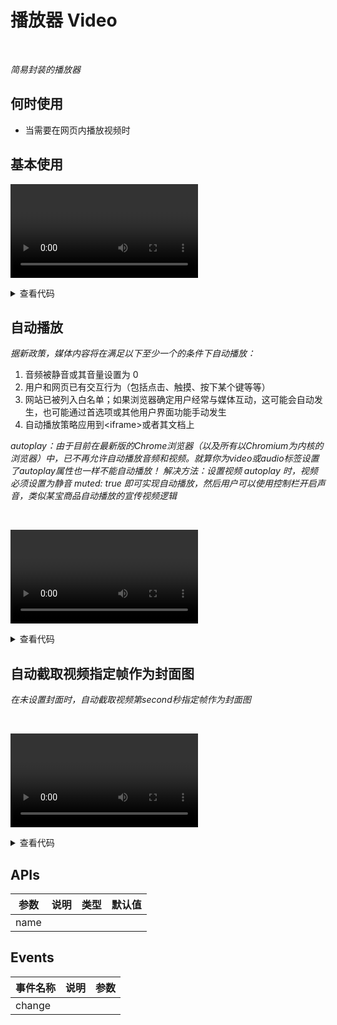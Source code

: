 # 播放器 Video

<br/>

*简易封装的播放器*

## 何时使用

- 当需要在网页内播放视频时

<script setup lang="ts">
import { ref } from 'vue'
const src = ref('https://cdn.jsdelivr.net/gh/themusecatcher/resources@0.0.3/Bao.mp4')
const poster = ref('https://cdn.jsdelivr.net/gh/themusecatcher/resources@0.0.3/bao.jpg')
</script>

## 基本使用

<Video
  :src="src"
  :poster="poster"
  :width="666.67"
  :height="375"
  :play-width="80" />

<details>
<summary>查看代码</summary>

```vue
<script setup lang="ts">
import { ref } from 'vue'
const src = ref('https://cdn.jsdelivr.net/gh/themusecatcher/resources@0.0.3/Bao.mp4')
const poster = ref('https://cdn.jsdelivr.net/gh/themusecatcher/resources@0.0.3/bao.jpg')
</script>
<template>
  <Video
    :src="src"
    :poster="poster"
    :width="666.67"
    :height="375"
    :play-width="80" />
</template>
```

</details>

## 自动播放

*据新政策，媒体内容将在满足以下至少一个的条件下自动播放：*
1. 音频被静音或其音量设置为 0
2. 用户和网页已有交互行为（包括点击、触摸、按下某个键等等）
3. 网站已被列入白名单；如果浏览器确定用户经常与媒体互动，这可能会自动发生，也可能通过首选项或其他用户界面功能手动发生
4. 自动播放策略应用到\<iframe>或者其文档上

*autoplay：由于目前在最新版的Chrome浏览器（以及所有以Chromium为内核的浏览器）中，已不再允许自动播放音频和视频。就算你为video或audio标签设置了autoplay属性也一样不能自动播放！*
*解决方法：设置视频 autoplay 时，视频必须设置为静音 muted: true 即可实现自动播放，然后用户可以使用控制栏开启声音，类似某宝商品自动播放的宣传视频逻辑*

<br/>

<Video
  autoplay
  :src="src"
  :poster="poster"
  :width="666.67"
  :height="375"
  :play-width="80" />

<details>
<summary>查看代码</summary>

```vue
<script setup lang="ts">
import { ref } from 'vue'
const src = ref('https://cdn.jsdelivr.net/gh/themusecatcher/resources@0.0.3/Bao.mp4')
const poster = ref('https://cdn.jsdelivr.net/gh/themusecatcher/resources@0.0.3/bao.jpg')
</script>
<template>
  <Video
    autoplay
    :src="src"
    :poster="poster"
    :width="666.67"
    :height="375"
    :play-width="80" />
</template>
```

</details>

## 自动截取视频指定帧作为封面图

*在未设置封面时，自动截取视频第second秒指定帧作为封面图*

<br/>

<Video
  :src="src"
  :width="666.67"
  :height="375"
  :play-width="80"
  :second="3" />

<details>
<summary>查看代码</summary>

```vue
<script setup lang="ts">
import { ref } from 'vue'
const src = ref('https://cdn.jsdelivr.net/gh/themusecatcher/resources@0.0.3/Bao.mp4')
</script>
<template>
  <Video
    :src="src"
    :width="666.67"
    :height="375"
    :play-width="80"
    :second="3" />
</template>
```

</details>

## APIs

参数 | 说明 | 类型 | 默认值
-- | -- | -- | --
name |  |  |

## Events

事件名称 | 说明 | 参数
-- | -- | --
change |  |
